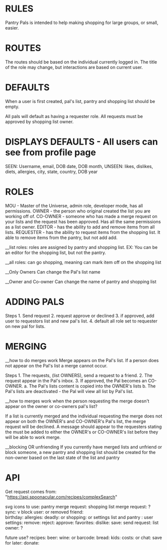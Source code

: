 # RULES
Pantry Pals is intended to help making shopping for large groups, or small, easier. 

# ROUTES 
  The routes should be based on the individual currently logged in. The title of the role may change, but interactions are based on current user. 

# DEFAULTS 
When a user is first created, pal's list, pantry and shopping list should be empty.

All pals will default as having a requester role.
All requests must be approved by shopping list owner.

  # DISPLAYS DEFAULTS - All users can see from profile page  
  SEEN: Username, email, DOB date, DOB month, 
  UNSEEN: likes, dislikes, diets, allergies, city, state, country, DOB year

# ROLES
MOU - Master of the Universe, admin role, developer mode, has all permissions. 
OWNER - the person who original created the list you are working off of. 
CO-OWNER - someone who has made a merge request on your lists and the request has been approved. Has all the same permissions as a list owner. 
EDITOR - has the ability to add and remove items from all lists. 
REQUESTER - has the ability to request items from the shopping list. It able to remove items from the pantry, but not add add. 

__list roles:
  roles are assigned by pantry and shopping list. 
    EX: You can be an editor for the shopping list, but not the pantry.

__all roles:
  can go shopping, meaning can mark item off on the shopping list 

__Only Owners 
  Can change the Pal's list name

__Owner and Co-owner
  Can change the name of pantry and shopping list 


# ADDING PALS
  Steps
    1. Send request
    2. request approve or declined 
      3. if approved, add user to requestors list and new pal's list. 
      4. default all role set to requester on new pal for lists. 

# MERGING

__how to do merges work
  Merge appears on the Pal's list. If a person does not appear on the Pal's list a merge cannot occur. 

  Steps 
    1. The requests, (list OWNERS), send a request to a friend. 
    2. The request appear in the Pal's inbox. 
      3. If approved, the Pal becomes an CO-OWNER. 
        a. The Pal's lists content is copied into the OWNER's lists 
        b. The Pal's lists are deactivated - the Pal will view all list by Pal's list. 

__how to merges work when the person requesting the merge doesn't appear on the owner or co-owners pal's list? 

  If a list is currently merged and the individual requesting the merge does not appear on both the OWNER's and CO-OWNER's Pal's list, the merge request will be declined. 
    A message should appear to the requesters stating the must be added to either the OWNER's or CO-OWNER's list before they will be able to work merge.  

__blocking OR unfriending 
  If you currently have merged lists and unfriend or block someone, a new pantry and shopping list should be created for the non-owner based on the last state of the list and pantry 


# API
Get request comes from: "https://api.spoonacular.com/recipes/complexSearch" 

svg icons to use: 
pantry merge request: <i class="fas fa-door-open"></i> 
shopping list merge request: <i class="fas fa-exchange-alt"></i> ? 
sync: <i class="fas fa-thumbtack"></i> v
block user: <i class="fas fa-ban"></i>  or <i class="fas fa-user-slash"></i>
removed friend: <i class="fas fa-house-damage"></i>  
birthday: <i class="fas fa-birthday-cake"></i> 
allergies: <i class="fas fa-allergies"></i>
  deadly: <i class="far fa-dizzy"></i> or <i class="fas fa-skull-crossbones"></i> 
shopping: <i class="fas fa-cart-arrow-down"></i> or 
settings list and pantry : <i class="fab fa-whmcs"></i> 
user settings: <i class="fas fa-users-cog"></i> 
remove: <i class="fas fa-trash-alt"></i> 
reject: <i class="fas fa-thumbs-down"></i> 
approve: <i class="fas fa-thumbs-up"></i> 
favorites: <i class="fas fa-star"></i> 
dislike: <i class="fas fa-poop"></i> 
save: <i class="far fa-save"></i> 
send request: <i class="far fa-paper-plane"></i> 
list owner: <i class="fas fa-house-user"></i> ? <i class="fas fa-hat-wizard"></i> 

future use? 
recipes: <i class="fas fa-book"></i> 
beer: <i class="fas fa-beer"></i>
wine: <i class="fas fa-wine-bottle"></i> or <i class="fas fa-wine-glass-alt"></i> 
barcode: <i class="fas fa-barcode"></i> 
bread: <i class="fas fa-bread-slice"></i> 
kids: <i class="fas fa-child"></i> 
costs: <i class="fas fa-dollar-sign"></i> or <i class="fas fa-wallet"></i> 
chat: <i class="fab fa-weixin"></i> 
save for later: <i class="fas fa-thumbtack"></i> 
donate: <i class="fas fa-parachute-box"></i> 